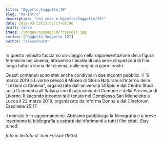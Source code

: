 ```yaml
---
title: "Oggetto_Soggetto_19"
slug: "os-intro"
description: "che cosa è Oggetto/Soggetto/19?"
date: 2019-03-23T23:02:17+01:00
draft: false
image: /images/oggsogg19/frissell.jpg
series: ["Oggetto_Soggetto_19"]
author: "alessandro"
---
```


In questo minisito facciamo un viaggio nella rappresentazione della figura femminile nel cinema, attraverso l'analisi di una serie di spezzoni di film lungo tutta la storia del cinema, dalle origini ai giorni nostri.

Questi contenuti sono stati anche condivisi in due incontri pubblici. Il 16 marzo 2019 a Livorno presso il Museo di Storia Naturale all'interno delle "Lezioni di Cinema", organizzate dall'università 50&più e dal Centro Studi sulla Commedia all'Italiana con il patrocinio del Comune e della Provincia di Livorno.
Il secondo incontro si è tenuto nel Complesso San Micheletto a Lucca il 22 marzo 2019, organizzato da Informa Donna e dal Cineforum Ezechiele 25:17.

Il minisito è in aggiornamento. Abbiamo pubblicago la filmografia e a breve inseriremo la bibliografia e estratti dei riferimenti a tutti i film citati. Stay tuned!

_foto in testata di Toni Frissell (1935)_
